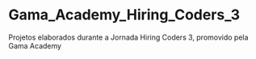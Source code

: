 # Gama_Academy_Hiring_Coders_3

Projetos elaborados durante a Jornada Hiring Coders 3, promovido pela Gama Academy
